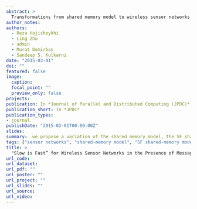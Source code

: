 ```yaml
---
abstract: >
  Transformations from shared memory model to wireless sensor networks (WSNs) quickly become inefficient in the presence of prevalent message losses in WSNs, and this prohibits their wider adoption. To address this problem, we propose a variation of the shared memory model, the SF shared memory model, where the actions of each node are partitioned into slow actions and fast actions. The traditional shared memory model consists only of fast actions and a lost message can disable the nodes from execution. Slow actions, on the other hand, enable the nodes to use slightly stale state from other nodes, so a message loss does not prevent the nodes from execution. We quantify over the advantages of using slow actions under environments with varying message loss probabilities, and find that a slow action has asymptotically better chance of getting executed than a fast action when the message loss probability increases. We also present guidelines for helping the protocol designer identify which actions can be marked as slow so as to enable the transformed program to be more loosely-coupled, and tolerate communication problems (latency, loss) better.
author_notes:
authors:
  - Reza Hajisheykhi
  - Ling Zhu
  - admin
  - Murat Demirbas
  - Sandeep S. Kulkarni
date: "2015-03-01"
doi: ""
featured: false
image:
  caption: 
  focal_point: ""
  preview_only: false
projects:
publication: In *Journal of Parallel and Distributed Computing (JPDC)*
publication_short: In *JPDC*
publication_types:
- journal
publishDate: "2015-03-01T00:00:00Z"
slides: 
summary:  we propose a variation of the shared memory model, the SF shared memory model, where the actions of each node are partitioned into slow actions and fast actions. The traditional shared memory model consists only of fast actions and a lost message can disable the nodes from execution. Slow actions, on the other hand, enable the nodes to use slightly stale state from other nodes, so a message loss does not prevent the nodes from execution.
tags: ["sensor networks", "shared-memory model", "SF shared-memory model", "transformations", "slow actions", "fast actions"]
title: >
  "Slow is Fast” for Wireless Sensor Networks in the Presence of Message Losses.
url_code: 
url_dataset: 
url_pdf: ""
url_poster: ""
url_project: ""
url_slides: ""
url_source: 
url_video:
---
```



